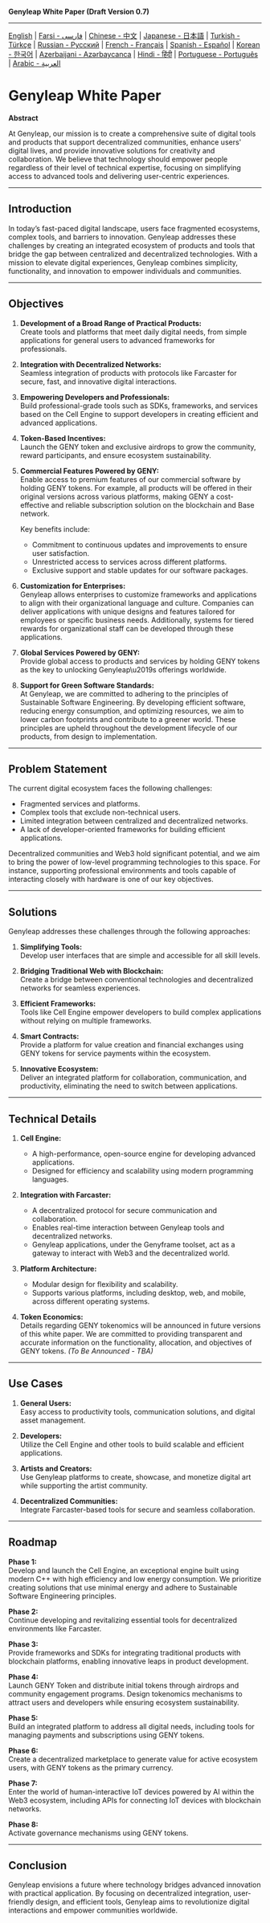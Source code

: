 **Genyleap White Paper (Draft Version 0.7)**

---
[English](README.md) | [Farsi - فارسی](README.fa.md) | [Chinese - 中文](README.zh.md) | [Japanese - 日本語](README.ja.md) | [Turkish - Türkçe](README.tr.md) | [Russian - Русский](README.ru.md) | [French - Français](README.fr.md) | [Spanish - Español](README.es.md) | [Korean - 한국어](README.ko.md) | [Azerbaijani - Azərbaycanca](README.az.md) | [Hindi - हिंदी](README.hi.md) | [Portuguese - Português](README.pt.md) | [Arabic - العربية](README.ar.md)

# Genyleap White Paper

**Abstract**

At Genyleap, our mission is to create a comprehensive suite of digital tools and products that support decentralized communities, enhance users' digital lives, and provide innovative solutions for creativity and collaboration. We believe that technology should empower people regardless of their level of technical expertise, focusing on simplifying access to advanced tools and delivering user-centric experiences.

---

## Introduction

In today’s fast-paced digital landscape, users face fragmented ecosystems, complex tools, and barriers to innovation. Genyleap addresses these challenges by creating an integrated ecosystem of products and tools that bridge the gap between centralized and decentralized technologies. With a mission to elevate digital experiences, Genyleap combines simplicity, functionality, and innovation to empower individuals and communities.

---

## Objectives

1. **Development of a Broad Range of Practical Products:**  
   Create tools and platforms that meet daily digital needs, from simple applications for general users to advanced frameworks for professionals.

2. **Integration with Decentralized Networks:**  
   Seamless integration of products with protocols like Farcaster for secure, fast, and innovative digital interactions.

3. **Empowering Developers and Professionals:**  
   Build professional-grade tools such as SDKs, frameworks, and services based on the Cell Engine to support developers in creating efficient and advanced applications.

4. **Token-Based Incentives:**  
   Launch the GENY token and exclusive airdrops to grow the community, reward participants, and ensure ecosystem sustainability.

5. **Commercial Features Powered by GENY:**  
   Enable access to premium features of our commercial software by holding GENY tokens. For example, all products will be offered in their original versions across various platforms, making GENY a cost-effective and reliable subscription solution on the blockchain and Base network.

   Key benefits include:
   - Commitment to continuous updates and improvements to ensure user satisfaction.
   - Unrestricted access to services across different platforms.
   - Exclusive support and stable updates for our software packages.

6. **Customization for Enterprises:**  
   Genyleap allows enterprises to customize frameworks and applications to align with their organizational language and culture. Companies can deliver applications with unique designs and features tailored for employees or specific business needs. Additionally, systems for tiered rewards for organizational staff can be developed through these applications.

7. **Global Services Powered by GENY:**  
   Provide global access to products and services by holding GENY tokens as the key to unlocking Genyleap\u2019s offerings worldwide.

8. **Support for Green Software Standards:**  
   At Genyleap, we are committed to adhering to the principles of Sustainable Software Engineering. By developing efficient software, reducing energy consumption, and optimizing resources, we aim to lower carbon footprints and contribute to a greener world. These principles are upheld throughout the development lifecycle of our products, from design to implementation.

---

## Problem Statement

The current digital ecosystem faces the following challenges:

- Fragmented services and platforms.
- Complex tools that exclude non-technical users.
- Limited integration between centralized and decentralized networks.
- A lack of developer-oriented frameworks for building efficient applications.

Decentralized communities and Web3 hold significant potential, and we aim to bring the power of low-level programming technologies to this space. For instance, supporting professional environments and tools capable of interacting closely with hardware is one of our key objectives.

---

## Solutions

Genyleap addresses these challenges through the following approaches:

1. **Simplifying Tools:**  
   Develop user interfaces that are simple and accessible for all skill levels.

2. **Bridging Traditional Web with Blockchain:**  
   Create a bridge between conventional technologies and decentralized networks for seamless experiences.

3. **Efficient Frameworks:**  
   Tools like Cell Engine empower developers to build complex applications without relying on multiple frameworks.

4. **Smart Contracts:**  
   Provide a platform for value creation and financial exchanges using GENY tokens for service payments within the ecosystem.

5. **Innovative Ecosystem:**  
   Deliver an integrated platform for collaboration, communication, and productivity, eliminating the need to switch between applications.

---

## Technical Details

1. **Cell Engine:**  
   - A high-performance, open-source engine for developing advanced applications.  
   - Designed for efficiency and scalability using modern programming languages.

2. **Integration with Farcaster:**  
   - A decentralized protocol for secure communication and collaboration.  
   - Enables real-time interaction between Genyleap tools and decentralized networks.  
   - Genyleap applications, under the Genyframe toolset, act as a gateway to interact with Web3 and the decentralized world.

3. **Platform Architecture:**  
   - Modular design for flexibility and scalability.  
   - Supports various platforms, including desktop, web, and mobile, across different operating systems.

4. **Token Economics:**  
   Details regarding GENY tokenomics will be announced in future versions of this white paper. We are committed to providing transparent and accurate information on the functionality, allocation, and objectives of GENY tokens. *(To Be Announced - TBA)*

---

## Use Cases

1. **General Users:**  
   Easy access to productivity tools, communication solutions, and digital asset management.

2. **Developers:**  
   Utilize the Cell Engine and other tools to build scalable and efficient applications.

3. **Artists and Creators:**  
   Use Genyleap platforms to create, showcase, and monetize digital art while supporting the artist community.

4. **Decentralized Communities:**  
   Integrate Farcaster-based tools for secure and seamless collaboration.

---

## Roadmap

**Phase 1:**  
Develop and launch the Cell Engine, an exceptional engine built using modern C++ with high efficiency and low energy consumption. We prioritize creating solutions that use minimal energy and adhere to Sustainable Software Engineering principles.

**Phase 2:**  
Continue developing and revitalizing essential tools for decentralized environments like Farcaster.

**Phase 3:**  
Provide frameworks and SDKs for integrating traditional products with blockchain platforms, enabling innovative leaps in product development.

**Phase 4:**  
Launch GENY Token and distribute initial tokens through airdrops and community engagement programs. Design tokenomics mechanisms to attract users and developers while ensuring ecosystem sustainability.

**Phase 5:**  
Build an integrated platform to address all digital needs, including tools for managing payments and subscriptions using GENY tokens.

**Phase 6:**  
Create a decentralized marketplace to generate value for active ecosystem users, with GENY tokens as the primary currency.

**Phase 7:**  
Enter the world of human-interactive IoT devices powered by AI within the Web3 ecosystem, including APIs for connecting IoT devices with blockchain networks.

**Phase 8:**  
Activate governance mechanisms using GENY tokens.

---

## Conclusion

Genyleap envisions a future where technology bridges advanced innovation with practical application. By focusing on decentralized integration, user-friendly design, and efficient tools, Genyleap aims to revolutionize digital interactions and empower communities worldwide.
